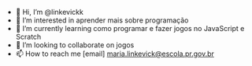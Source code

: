 - 👋 Hi, I’m @linkevickk
- 👀 I’m interested in aprender mais sobre programação 
- 🌱 I’m currently learning como programar e fazer jogos no JavaScript e Scratch 
- 💞️ I’m looking to collaborate on jogos
- 📫 How to reach me [email] maria.linkevick@escola.pr.gov.br

<!---
linkevickk/linkevickk is a ✨ special ✨ repository because its `README.md` (this file) appears on your GitHub profile.
You can click the Preview link to take a look at your changes.
--->
